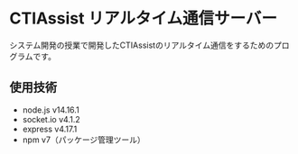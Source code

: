 # CTIAssist リアルタイム通信サーバー

システム開発の授業で開発したCTIAssistのリアルタイム通信をするためのプログラムです。

## 使用技術

- node.js v14.16.1
- socket.io v4.1.2
- express v4.17.1
- npm v7（パッケージ管理ツール）
